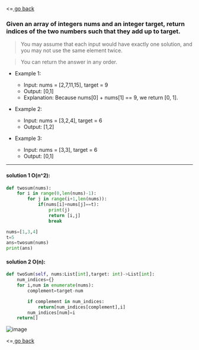 <=[ go back](/readme.md)
### Given an array of integers nums and an integer target, return indices of the two numbers such that they add up to target.

> You may assume that each input would have exactly one solution, and you may not use the same element twice.

> You can return the answer in any order.

- Example 1:
    - Input: nums = [2,7,11,15], target = 9
    - Output: [0,1]
    - Explanation: Because nums[0] + nums[1] == 9, we return [0, 1].

- Example 2:
    - Input: nums = [3,2,4], target = 6
    - Output: [1,2]

- Example 3:
    - Input: nums = [3,3], target = 6
    - Output: [0,1]
---
#### solution 1 O(n^2):
```py
def twosum(nums):
    for i in range(0,len(nums)-1):
        for j in range(i+1,len(nums)):
            if(nums[i]+nums[j]==t):
                print(j)
                return [i,j]
                break

nums=[1,3,4]
t=5
ans=twosum(nums)
print(ans)
```
#### solution 2 O(n):
```py
def twoSum(self, nums:List[int],target: int)->List[int]:
    num_indices={}
    for i,num in enumerate(nums):
        complement=target-num

        if complement in num_indices:
            return[num_indices[complement],i]
        num_indices[num]=i
    return[]
```
![image](/assets/image.avif)



<=[ go back](/readme.md)